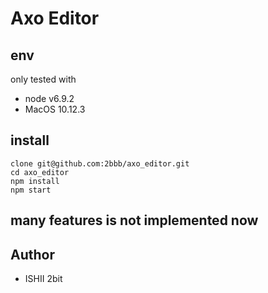 # Axo Editor

## env

only tested with

* node v6.9.2
* MacOS 10.12.3

## install

```
clone git@github.com:2bbb/axo_editor.git
cd axo_editor
npm install
npm start
```

## **many features is not implemented now**

## Author

* ISHII 2bit

